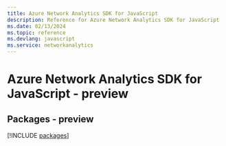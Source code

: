 ```yaml
---
title: Azure Network Analytics SDK for JavaScript
description: Reference for Azure Network Analytics SDK for JavaScript
ms.date: 02/13/2024
ms.topic: reference
ms.devlang: javascript
ms.service: networkanalytics
---
```

# Azure Network Analytics SDK for JavaScript - preview
## Packages - preview
[!INCLUDE [packages](network-analytics-index.md)]